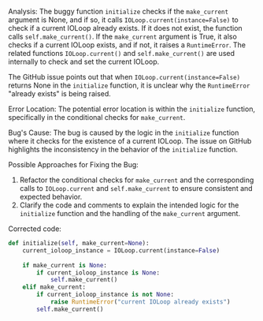 Analysis:
The buggy function `initialize` checks if the `make_current` argument is None, and if so, it calls `IOLoop.current(instance=False)` to check if a current IOLoop already exists. If it does not exist, the function calls `self.make_current()`. If the `make_current` argument is True, it also checks if a current IOLoop exists, and if not, it raises a `RuntimeError`. The related functions `IOLoop.current()` and `self.make_current()` are used internally to check and set the current IOLoop.

The GitHub issue points out that when `IOLoop.current(instance=False)` returns None in the `initialize` function, it is unclear why the `RuntimeError` "already exists" is being raised.

Error Location:
The potential error location is within the `initialize` function, specifically in the conditional checks for `make_current`.

Bug's Cause:
The bug is caused by the logic in the `initialize` function where it checks for the existence of a current IOLoop. The issue on GitHub highlights the inconsistency in the behavior of the `initialize` function.

Possible Approaches for Fixing the Bug:
1. Refactor the conditional checks for `make_current` and the corresponding calls to `IOLoop.current` and `self.make_current` to ensure consistent and expected behavior.
2. Clarify the code and comments to explain the intended logic for the `initialize` function and the handling of the `make_current` argument.

Corrected code:
```python
def initialize(self, make_current=None):
    current_ioloop_instance = IOLoop.current(instance=False)
    
    if make_current is None:
        if current_ioloop_instance is None:
            self.make_current()
    elif make_current:
        if current_ioloop_instance is not None:
            raise RuntimeError("current IOLoop already exists")
        self.make_current()
```